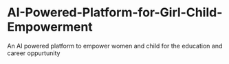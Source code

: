 # AI-Powered-Platform-for-Girl-Child-Empowerment
An AI powered platform to empower women and child for the education and career oppurtunity
